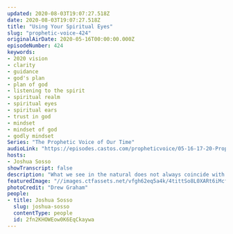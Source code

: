 ```yaml
---
updated: 2020-08-03T19:07:27.518Z
date: 2020-08-03T19:07:27.518Z
title: "Using Your Spiritual Eyes"
slug: "prophetic-voice-424"
originalAirDate: 2020-05-16T00:00:00.000Z
episodeNumber: 424
keywords:
- 2020 vision
- clarity
- guidance
- god's plan
- plan of god
- listening to the spirit
- spiritual realm
- spiritual eyes
- spiritual ears
- trust in god
- mindset
- mindset of god
- godly mindset
Series: "The Prophetic Voice of Our Time"
audioLink: "https://episodes.castos.com/propheticvoice/05-16-17-20-Prophetic-Voice-of-our-Time-[mixdown]-01.mp3"
hosts:
- Joshua Sosso
showTranscript: false
description: "What we see in the natural does not always coincide with what is happening in the spiritual realm. Whatever is happening in the spiritual realm will always supersede what is happening in the natural. Make it a habit to turn to God in all situations. In good and bad times. Rely on God to move forward without fear."
featuredImage: "//images.ctfassets.net/vfgh62eq5a4k/4tittSo8L0XARt6iMcf481/09feb417d00ac134869ce56c9c692778/photo-1501644898242-cfea317d7faf__1_.jpg"
photoCredit: "Drew Graham"
people:
- title: Joshua Sosso
  slug: joshua-sosso
  contentType: people
  id: 2fn2KHOWEow0K6EqCkaywa
---
```

